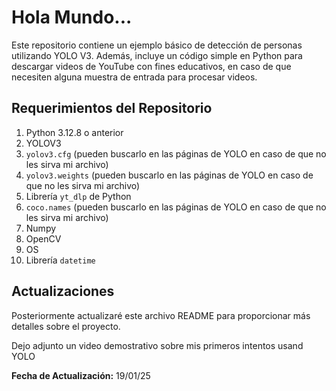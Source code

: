 # Hola Mundo...

Este repositorio contiene un ejemplo básico de detección de personas utilizando YOLO V3. Además, incluye un código simple en Python para descargar videos de YouTube con fines educativos, en caso de que necesiten alguna muestra de entrada para procesar videos.

## Requerimientos del Repositorio

1. Python 3.12.8 o anterior
2. YOLOV3
3. `yolov3.cfg` (pueden buscarlo en las páginas de YOLO en caso de que no les sirva mi archivo)
4. `yolov3.weights` (pueden buscarlo en las páginas de YOLO en caso de que no les sirva mi archivo)
5. Librería `yt_dlp` de Python
6. `coco.names` (pueden buscarlo en las páginas de YOLO en caso de que no les sirva mi archivo)
7. Numpy
8. OpenCV
9. OS
10. Librería `datetime`

## Actualizaciones

Posteriormente actualizaré este archivo README para proporcionar más detalles sobre el proyecto.

Dejo adjunto un video demostrativo sobre mis primeros intentos usand YOLO

**Fecha de Actualización:** 19/01/25
